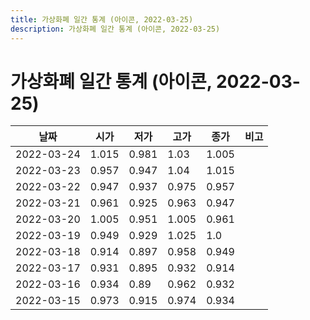 ```yaml
---
title: 가상화폐 일간 통계 (아이콘, 2022-03-25)
description: 가상화폐 일간 통계 (아이콘, 2022-03-25)
---
```


가상화폐 일간 통계 (아이콘, 2022-03-25)
===

|날짜|시가|저가|고가|종가|비고|
|--|--|--|--|--|--|
|2022-03-24|1.015|0.981|1.03|1.005|    |
|2022-03-23|0.957|0.947|1.04|1.015|    |
|2022-03-22|0.947|0.937|0.975|0.957|    |
|2022-03-21|0.961|0.925|0.963|0.947|    |
|2022-03-20|1.005|0.951|1.005|0.961|    |
|2022-03-19|0.949|0.929|1.025|1.0|    |
|2022-03-18|0.914|0.897|0.958|0.949|    |
|2022-03-17|0.931|0.895|0.932|0.914|    |
|2022-03-16|0.934|0.89|0.962|0.932|    |
|2022-03-15|0.973|0.915|0.974|0.934|    |
